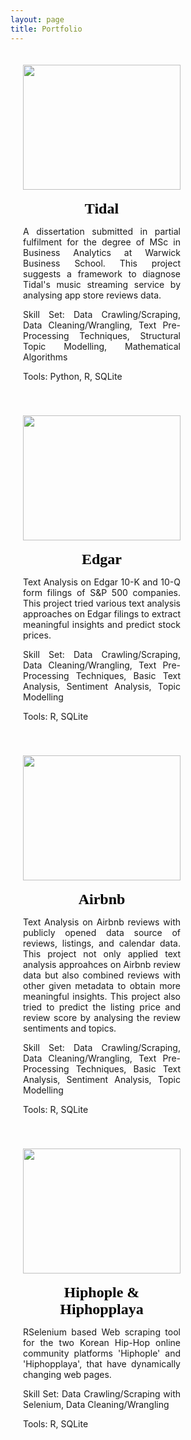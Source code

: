 ```yaml
---
layout: page
title: Portfolio
---
```


<style> 
 .centered {
  text-align: center;
  font-weight: bold;
  color: black;
 }
 
  .column {
  position: relative;
  float: left;
  width: 50%;
  padding: 20px;
  text-align: center;
  }

  /* Clear floats after image containers */
  .row::after {
    content: "";
    clear: both;
    display: table;
  }
  
  .texts {
  text-align: justify;
  }
 
</style>

<div class="row">
  <div class="column">
    <a href="https://github.com/sakjung/dissertation">
      <img src="https://www.logo.wine/a/logo/Tidal_(service)/Tidal_(service)-Logo.wine.svg" style="width:100%;height:200px;">
    </a><br><br>
    <font class="centered" face='BMHANNAAir' size="+2">Tidal</font>
    <p class="texts">A dissertation submitted in partial fulfilment for the degree of MSc in Business Analytics at Warwick Business School. This project suggests a framework to diagnose Tidal's music streaming service by analysing app store reviews data.</p>
    <p class="texts">Skill Set: Data Crawling/Scraping, Data Cleaning/Wrangling, Text Pre-Processing Techniques, Structural Topic Modelling, Mathematical Algorithms</p>
    <p class="texts">Tools: Python, R, SQLite</p>    
  </div>
  <div class="column">
    <a href="https://github.com/sakjung/edgar">
      <img src="https://offistraedgarfiling.com/wp-content/uploads/2020/01/Form-10-K.jpg" style="width:100%;height:200px;">
    </a><br><br>
    <font class="centered" face='BMHANNAAir' size="+2">Edgar</font>
    <p class="texts">Text Analysis on Edgar 10-K and 10-Q form filings of S&P 500 companies. This project tried various text analysis approaches on Edgar filings to extract meaningful insights and predict stock prices.</p>
    <p class="texts">Skill Set: Data Crawling/Scraping, Data Cleaning/Wrangling, Text Pre-Processing Techniques, Basic Text Analysis, Sentiment Analysis, Topic Modelling</p> 
    <p class="texts">Tools: R, SQLite</p>
    </pre>
  </div>
</div>

<div class="row">
  <div class="column">
    <a href="https://github.com/sakjung/airbnb">
      <img src="https://w7.pngwing.com/pngs/248/721/png-transparent-airbnb-rebrand-logo-online-marketplace-rebranding-airbnb-logo-text-service-trademark.png" style="width:100%;height:200px;">
    </a><br><br>
    <font class="centered" face='BMHANNAAir' size="+2">Airbnb</font>
    <p class="texts">Text Analysis on Airbnb reviews with publicly opened data source of reviews, listings, and calendar data. This project not only applied text analysis approahces on Airbnb review data but also combined reviews with other given metadata to obtain more meaningful insights. This project also tried to predict the listing price and review score by analysing the review sentiments and topics.</p>
    <p class="texts">Skill Set: Data Crawling/Scraping, Data Cleaning/Wrangling, Text Pre-Processing Techniques, Basic Text Analysis, Sentiment Analysis, Topic Modelling</p>
    <p class="texts">Tools: R, SQLite</p>
  </div>
  <div class="column">
    <a href="https://github.com/sakjung/hhl_hhp">
      <img src="https://rascalsbrewing.com/wp-content/uploads/2019/07/hiphop-aw.jpg" style="width:100%;height:200px;">
    </a><br><br>
    <font class="centered" face='BMHANNAAir' size="+2">Hiphople & Hiphopplaya</font>
    <p class="texts">RSelenium based Web scraping tool for the two Korean Hip-Hop online community platforms 'Hiphople' and 'Hiphopplaya', that have dynamically changing web pages.</p>
    <p class="texts">Skill Set: Data Crawling/Scraping with Selenium, Data Cleaning/Wrangling</p>
    <p class="texts">Tools: R, SQLite</p>
  </div>
</div>


<!--
# Projects
-->

<!--
### - [Edgar](https://sakjung.github.io/edgar/)
-->

<!--
{: .box-note}
**Description:** 
<br />- Web scraping on edgar filings (10-Q and 10-K forms) for text analysis using R
<br />- Experimented various approaches to utilise textual data
<br />- Main Skills: Web Scraping, SQL, Parallel (batch) processing, General text analysis, Sentiment analaysis, Topic Modelling
<br />- [repository](https://github.com/sakjung/edgar.git)
-->
<!--
### - [Airbnb](https://sakjung.github.io/airbnb/)
-->
<!--
{: .box-note}
**Description:** 
<br />- Web scraping on Airbnb data for text analysis using R
<br />- Provided various approaches to analyse textual data using listings, calendar and reviews files
<br />- Main Skills: Web Scraping, SQL, Parallel (batch) processing, General text analysis, Sentiment analaysis, Topic Modelling
<br />- [repository](https://github.com/sakjung/airbnb.git)
-->
<!--
### - [Hiphople & Hiphopplaya](https://github.com/sakjung/hhl_hhp)
-->
<!--
{: .box-note}
**Description:** 
<br />- Introduced web scraping tool on two Korean Hip hop community websites, Hiphople and Hiphopplaya, using R
<br />- Prepared for further analysis (NLP) on Korean Hip hop fans' interests
<br />- Main Skills: Web Scraping, Data Wrangling
-->
<!--
### - [Driect Marketing for Bank's Long Term Desposit](https://sakjung.github.io/bank/)
-->
<!--
{: .box-note}
**Description:** 
<br />- Formulated and evaluated machine learning models to predict customer response
<br />- Presented suitable marketing strategies for direct marketing of bank's long-term deposit
<br />- Main Skills: Machine Learning (Decision Tree, SVM, Random Forest, Naive Bayes)
<br />- [repository](https://github.com/sakjung/bank.git)
-->

<!--
### - [Effect of Payday Loan](https://sakjung.github.io/payday-loan/)
-->
<!--
{: .box-note}
**Description:**
<br />- Implemented statistical analysis on data about customers' payday loan
<br />- Various visulaizations on the dataset to support statistical insights
<br />- Main Skills: Statistical Analysis, Visualization
<br />- [repository](https://github.com/sakjung/payday-loan.git)
-->
<!--
### - [Food Hygiene Rating in the UK](https://sakjung.github.io/food-hygiene-rating)
-->
<!--
{: .box-note}
**Description:**
<br />- Scraped data from [Food Standards Agency](https://data.food.gov.uk/catalog/datasets/38dd8d6a-5ab1-4f50-b753-ab33288e3200)
<br />- Processed and modified crawled data for further analysis
<br />- Main Skills: Web Scraping, Data Wrangling
<br />- [repository](https://github.com/sakjung/food-hygiene-rating.git)
-->
<!--
### - [Extended Energy Balance of OECD Countries](https://sakjung.github.io/extended-energy-balance-oecd/)
-->
<!--
{: .box-note}
**Description:**
<br />- Imported and wrangled **unbalanced panel data** about extended energy balance of various OECD countries
<br />- Main Skills: Data Wrangling
<br />- [repository](https://github.com/sakjung/extended-energy-balance-oecd.git)
-->
<!--
# DataCamp
-->
<!--
[<img src="https://course_report_production.s3.amazonaws.com/rich/rich_files/rich_files/874/s200/datacamp-logo.png">](https://www.datacamp.com/profile/ssangyu123)
-->
<!--
##### There are more coming... -->


